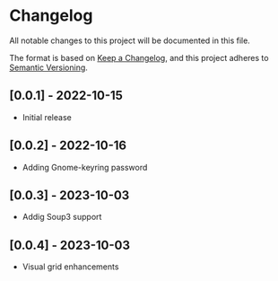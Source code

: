 # Changelog
All notable changes to this project will be documented in this file.

The format is based on [Keep a Changelog](https://keepachangelog.com/en/1.0.0/),
and this project adheres to [Semantic Versioning](https://semver.org/spec/v2.0.0.html).


## [0.0.1] - 2022-10-15
- Initial release

## [0.0.2] - 2022-10-16
- Adding Gnome-keyring password

## [0.0.3] - 2023-10-03
- Addig Soup3 support

## [0.0.4] - 2023-10-03
- Visual grid enhancements
